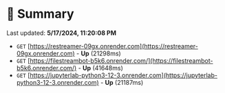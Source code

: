 # 📖 Summary
Last updated: **5/17/2024, 11:20:08 PM**

- `GET` [https://restreamer-09gx.onrender.com](https://restreamer-09gx.onrender.com) - **Up** (21298ms)
- `GET` [https://filestreambot-b5k6.onrender.com/](https://filestreambot-b5k6.onrender.com/) - **Up** (41648ms)
- `GET` [https://jupyterlab-python3-12-3.onrender.com](https://jupyterlab-python3-12-3.onrender.com) - **Up** (21187ms)
